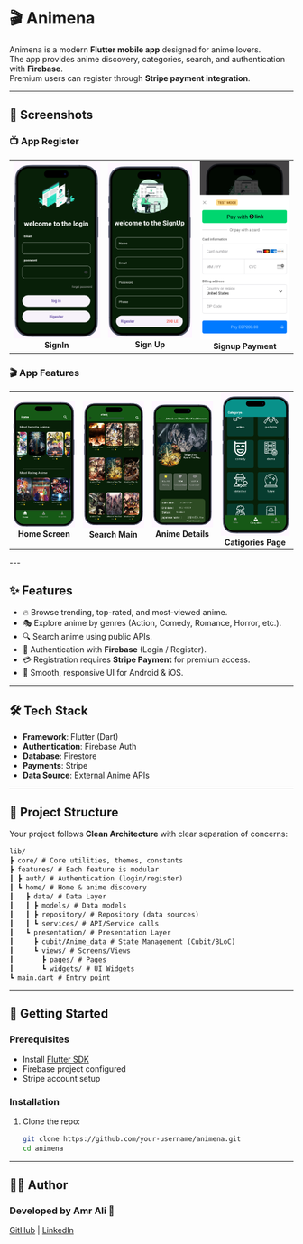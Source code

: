 # 🎬 Animena

Animena is a modern **Flutter mobile app** designed for anime lovers.  
The app provides anime discovery, categories, search, and authentication with **Firebase**.  
Premium users can register through **Stripe payment integration**.  

---

## 📸 Screenshots
### 📺 App Register
<div align="center">
  <table>
    <tr>
      <td align="center">
        <img src="readme_images/signIn.png" width="200" alt="SignIn">
        <br><b>SignIn</b>
      </td>
      <td align="center">
        <img src="readme_images/signUp.png" width="200" alt="Sign Up">
        <br><b>Sign Up</b>
      </td>
      <td align="center">
        <img src="readme_images/signUpPayment.png" width="200" alt="Signup Payment">
        <br><b>Signup Payment</b>
      </td>     
    </tr>   
  </table>
</div>

### 🎬 App Features   
<div align="center">
  <table>
    <tr>
      <td align="center">
        <img src="readme_images/home.png" width="200" alt="Home">
        <br><b>Home Screen</b>
      </td>
      <td align="center">
        <img src="readme_images/search.png" width="200" alt="Search">
        <br><b>Search Main</b>
      </td>
      <td align="center">
        <img src="readme_images/details.png" width="200" alt="Anime Details">
        <br><b>Anime Details</b>
      </td>
      <td align="center">
        <img src="readme_images/catigories.png" width="200" alt="Catigories Page">
        <br><b>Catigories Page</b>
      </td>
    </tr>
  </table>
</div>
---

## ✨ Features

- 🔥 Browse trending, top-rated, and most-viewed anime.  
- 🎭 Explore anime by genres (Action, Comedy, Romance, Horror, etc.).  
- 🔍 Search anime using public APIs.  
- 👤 Authentication with **Firebase** (Login / Register).  
- 💳 Registration requires **Stripe Payment** for premium access.  
- 📱 Smooth, responsive UI for Android & iOS.  

---

## 🛠️ Tech Stack

- **Framework**: Flutter (Dart)  
- **Authentication**: Firebase Auth  
- **Database**: Firestore  
- **Payments**: Stripe  
- **Data Source**: External Anime APIs  

---

## 📂 Project Structure

Your project follows **Clean Architecture** with clear separation of concerns:
    
    lib/
    ┣ core/ # Core utilities, themes, constants
    ┣ features/ # Each feature is modular
    ┃ ┣ auth/ # Authentication (login/register)
    ┃ ┗ home/ # Home & anime discovery
    ┃   ┣ data/ # Data Layer
    ┃   ┃ ┣ models/ # Data models
    ┃   ┃ ┣ repository/ # Repository (data sources)
    ┃   ┃ ┗ services/ # API/Service calls
    ┃   ┗ presentation/ # Presentation Layer
    ┃     ┣ cubit/Anime_data # State Management (Cubit/BLoC)
    ┃     ┗ views/ # Screens/Views
    ┃       ┣ pages/ # Pages
    ┃       ┗ widgets/ # UI Widgets
    ┗ main.dart # Entry point


---

## 🚀 Getting Started

### Prerequisites
- Install [Flutter SDK](https://docs.flutter.dev/get-started/install)  
- Firebase project configured  
- Stripe account setup  

### Installation

1. Clone the repo:
   ```bash
   git clone https://github.com/your-username/animena.git
   cd animena

---



## 👨‍💻 Author

### Developed by Amr Ali 🚀
[GitHub](https://github.com/Amr-3li) | [LinkedIn](https://www.linkedin.com/in/amr-ali1/)
